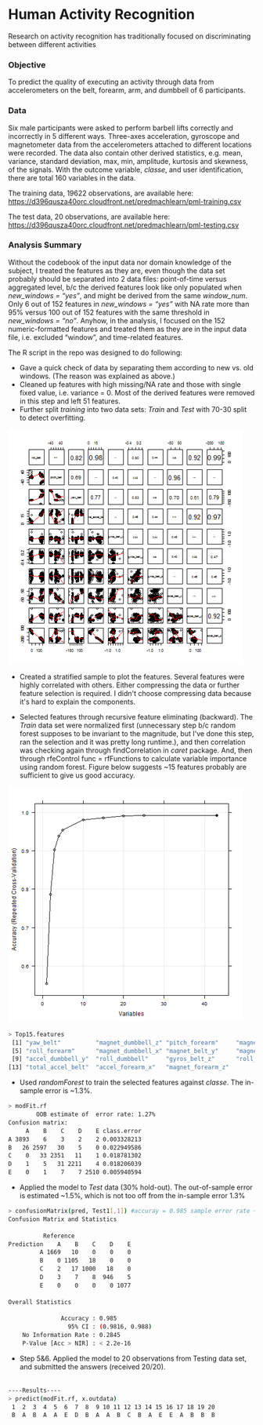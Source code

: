Human Activity Recognition
=========================== 

Research on activity recognition has traditionally focused on discriminating between different activities

### Objective

To predict the quality of executing an activity through data from accelerometers on the belt, forearm, arm, and dumbbell of 6 participants.


### Data
Six male participants were asked to perform barbell lifts correctly and incorrectly in 5 different ways. Three-axes acceleration, gyroscope and magnetometer data from the accelerometers attached to different locations were recorded. The data also contain other derived statistics, e.g. mean, variance, standard deviation, max, min, amplitude, kurtosis and skewness, of the signals. With the outcome variable, *classe*, and user identification, there are total 160 variables in the data.

The training data, 19622 observations, are available here: 
https://d396qusza40orc.cloudfront.net/predmachlearn/pml-training.csv

The test data, 20 observations, are available here: 
https://d396qusza40orc.cloudfront.net/predmachlearn/pml-testing.csv

### Analysis Summary

Without the codebook of the input data nor domain knowledge of the subject, I treated the features as they are, even though the data set probably should be separated into 2 data files: point-of-time versus aggregated level, b/c the derived features look like only populated when *new_windows = “yes”*, and might be derived from the same *window_num*. Only 6 out of 152 features in *new_windows = “yes”*  with NA rate more than 95% versus 100 out of 152 features with the same threshold in *new_windows = “no”*. Anyhow, in the analysis, I focused on the 152 numeric-formatted features and treated them as they are in the input data file, i.e. excluded “window”, and time-related features.

The R script in the repo was designed to do following:

*  Gave a quick check of data by separating them according to new vs. old windows. (The reason was explained as above.)
*  Cleaned up features with high missing/NA rate and those with single fixed value, i.e. variance = 0. Most of the derived features were removed in this step and left 51 features.
* Further split *training* into two data sets: *Train* and *Test* with 70-30 split to detect overfitting.

![plot1 scatterplot](plot1_scatterplot.png)

* Created a stratified sample to plot the features. Several features were highly correlated with others. Either compressing the data or further feature selection is required. I didn't choose compressing data because it's hard to explain the components.

 

* Selected features through recursive feature eliminating (backward). The *Train* data set were normalized first (unnecessary step b/c random forest supposes to be invariant to the magnitude, but I've done this step, ran the selection  and it was pretty long runtime.), and then correlation was checking again through findCorrelation in *caret* package. And, then through rfeControl func = rfFunctions to calculate variable importance using random forest. Figure below suggests ~15 features probably are sufficient to give us good accuracy.

![plot2 NumberFeatures](plot2_NumberFeatures.png)

```sh
> Top15.features
 [1] "yaw_belt"          "magnet_dumbbell_z" "pitch_forearm"     "magnet_dumbbell_y" 
 [5] "roll_forearm"      "magnet_dumbbell_x" "magnet_belt_y"     "magnet_belt_z"
 [9] "accel_dumbbell_y"  "roll_dumbbell"     "gyros_belt_z"      "roll_arm"     
[13] "total_accel_belt"  "accel_forearm_x"   "magnet_forearm_z" 
```
   - Used *randomForest* to train the selected features against *classe*. The in-sample error is ~1.3%.
   
```sh
> modFit.rf
        OOB estimate of  error rate: 1.27%
Confusion matrix:
     A    B    C    D    E class.error
A 3893    6    3    2    2 0.003328213
B   26 2597   30    5    0 0.022949586
C    0   33 2351   11    1 0.018781302
D    1    5   31 2211    4 0.018206039
E    0    1    7    7 2510 0.005940594

```
   - Applied the model to *Test* data (30% hold-out). The out-of-sample error is estimated ~1.5%, which is not too off from the in-sample error 1.3%

```sh  
> confusionMatrix(pred, Test1[,1]) #accuray = 0.985 sample error rate ~ 1.5%
Confusion Matrix and Statistics

          Reference
Prediction    A    B    C    D    E
         A 1669   10    0    0    0
         B    0 1105   18    0    0
         C    2   17 1000   18    0
         D    3    7    8  946    5
         E    0    0    0    0 1077

Overall Statistics
                                         
               Accuracy : 0.985          
                 95% CI : (0.9816, 0.988)
    No Information Rate : 0.2845         
    P-Value [Acc > NIR] : < 2.2e-16   
``` 

* Step 5&6. Applied the model to 20 observations from Testing data set, and submitted the answers (received 20/20).

```sh 

----Results---- 
> predict(modFit.rf, x.outdata)
 1  2  3  4  5  6  7  8  9 10 11 12 13 14 15 16 17 18 19 20 
 B  A  B  A  A  E  D  B  A  A  B  C  B  A  E  E  A  B  B  B 
```

